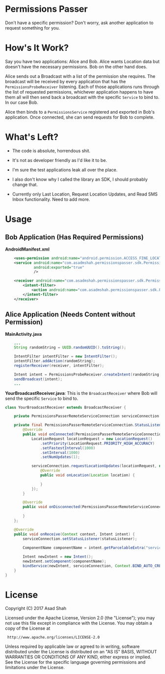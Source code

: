 # Permissions Passer

Don't have a specific permission? Don't worry, ask another application to request
something for you.

# How's It Work?

Say you have two applications: Alice and Bob. Alice wants Location data but doesn't have the 
necessary permissions. Bob on the other hand does.

Alice sends out a Broadcast with a list of the permission she requires. The broadcast will be 
received by every application that has the `PermissionsProbeReceiver` listening. Each of those
applications runs through the list of requested permissions, whichever application happens to 
have them all will then send back a broadcast with the specific `Service` to bind to. In our case
Bob.

Alice then binds to a `PermissionsService` registered and exported in Bob's application. Once 
connected, she can send requests for Bob to complete.

# What's Left?

- The code is absolute, horrendous shit. 

- It's not as developer friendly as I'd like it to be.

- I'm sure the test applications leak all over the place.

- I also don't know why I called the library an SDK, I should probably change that.

- Currently only Last Location, Request Location Updates, and Read SMS Inbox functionality. Need to 
  add more.

# Usage

## Bob Application (Has Required Permissions)

**AndroidManifest.xml**

```xml
    <uses-permission android:name="android.permission.ACCESS_FINE_LOCATION"/>
    <service android:name="com.asadmshah.permissionspasser.sdk.PermissionsService"
             android:exported="true"
             />

    <receiver android:name="com.asadmshah.permissionspasser.sdk.PermissionsProbeReceiver">
        <intent-filter>
            <action android:name="com.asadmshah.permissionspasser.sdk.PERMISSIONS_PROBE"/>
        </intent-filter>
    </receiver>
```

## Alice Application (Needs Content without Permission)

**MainActivity.java**

```java
    ...
    String randomString = UUID.randomUUID().toString();

    IntentFilter intentFilter = new IntentFilter();
    intentFilter.addAction(randomString);
    registerReceiver(receiver, intentFilter);

    Intent intent = PermissionsProbeReceiver.createIntent(randomString, new String[]{Manifest.permission.ACCESS_FINE_LOCATION});
    sendBroadcast(intent);
    ...
```

**YourBroadcastReceiver.java**: This is the `BroadcastReceiver` where Bob will send the
specific `Service` to bind to.

```java
class YourBroadcastReceiver extends BroadcastReceiver {

    private PermissionsPasserRemoteServiceConnection serviceConnection = new PermissionsPasserRemoteServiceConnection();

    private final PermissionsPasserRemoteServiceConnection.StatusListener statusListener = new PermissionsPasserRemoteServiceConnection.StatusListener() {
        @Override
        public void onConnected(PermissionsPasserRemoteServiceConnection serviceConnection) {
            LocationRequest locationRequest = new LocationRequest()
                .setPriority(LocationRequest.PRIORITY_HIGH_ACCURACY)
                .setFastestInterval(1000)
                .setInterval(1000)
                .setNumUpdates(1);

            serviceConnection.requestLocationUpdates(locationRequest, new PermissionsPasserRemoteServiceConnection.LocationCallback() {
                @Override
                public void onLocation(Location location) {
                
                }
            });
        }

        @Override
        public void onDisconnected(PermissionsPasserRemoteServiceConnection serviceConnection) {
        
        }
    };

    @Override
    public void onReceive(Context context, Intent intent) {
        serviceConnection.setStatusListener(statusListener);
    
        ComponentName componentName = intent.getParcelableExtra("service");

        Intent newIntent = new Intent();
        newIntent.setComponent(componentName);
        bindService(newIntent, serviceConnection, Context.BIND_AUTO_CREATE);
    }
}
```

# License
Copyright (C) 2017 Asad Shah

Licensed under the Apache License, Version 2.0 (the "License");
you may not use this file except in compliance with the License.
You may obtain a copy of the License at

     http://www.apache.org/licenses/LICENSE-2.0

Unless required by applicable law or agreed to in writing, software
distributed under the License is distributed on an "AS IS" BASIS,
WITHOUT WARRANTIES OR CONDITIONS OF ANY KIND, either express or implied.
See the License for the specific language governing permissions and
limitations under the License.